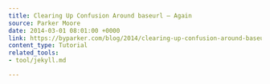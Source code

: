 ```yaml
---
title: Clearing Up Confusion Around baseurl – Again
source: Parker Moore
date: 2014-03-01 08:01:00 +0000
link: https://byparker.com/blog/2014/clearing-up-confusion-around-baseurl/
content_type: Tutorial
related_tools:
- tool/jekyll.md

---
```

> 





